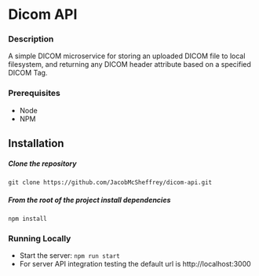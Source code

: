 # Dicom API

### Description

A simple DICOM microservice for storing an uploaded DICOM file to local filesystem, and returning any DICOM header attribute based on a specified DICOM Tag.

### Prerequisites
- Node
- NPM

## Installation

##### Clone the repository

    git clone https://github.com/JacobMcSheffrey/dicom-api.git

##### From the root of the project install dependencies

    npm install

### Running Locally

- Start the server: `npm run start`
- For server API integration testing the default url is http://localhost:3000
